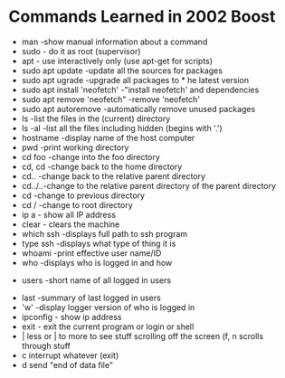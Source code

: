 # Commands Learned in 2002 Boost

  * man -show manual information about a command
  * sudo - do it as root (supervisor)
  * apt - use interactively only (use apt-get for scripts)
  * sudo apt update -update all the sources for packages
  * sudo apt ugrade -upgrade all packages to * he latest version
  * sudo apt install 'neofetch' -"install neofetch' and dependencies 
  * sudo apt remove 'neofetch" -remove 'neofetch'
  * sudo apt autoremove -automatically remove unused packages
  * ls -list the files in the (current) directory 
  * ls -al -list all the files including hidden (begins with '.')
  * hostname -display name of the host computer 
  * pwd -print working directory 
  * cd foo -change into the foo directory
  * cd, cd -change back to the home directory 
  * cd.. -change back to the relative parent directory
  * cd../..-change to the relative parent directory of the parent directory
  * cd -change to previous directory
  * cd / -change to root directory
  * ip a - show all IP address
  * clear - clears the machine 
  * which ssh -displays full path to ssh program 
  * type ssh -displays what type of thing it is 
  * whoami -print effective user name/ID
  * who -displays who is logged in and how 
  + users -short name of all logged in users 
  * last -summary of last logged in users 
  * 'w' -display logger version of who is logged in
  * ipconfig - show ip address
  * exit - exit the current program or login or shell
  * | less or | to more to see stuff scrolling off the screen 
      (f, n scrolls through stuff 
  * <CTRL> c interrupt whatever (exit)
  * <CTRL> d send "end of data file"
  
  

